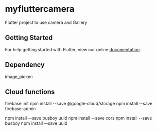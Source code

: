 # myfluttercamera

Flutter project to use camera and Gallery

## Getting Started

For help getting started with Flutter, view our online
[documentation](https://flutter.io/).

## Dependency
image_picker:

## Cloud functions
firebase init
npm install --save @google-cloud/storage
npm install --save firebase-admin

npm install --save busboy uuid
npm install --save cors
npm install --save busboy
npm install --save uuid